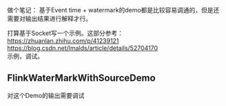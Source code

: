 做个笔记：
基于Event time + watermark的demo都是比较容易调通的，但是还需要对输出结果进行解释才行。

打算基于Socket写一个示例。这部分参考：<br>
https://zhuanlan.zhihu.com/p/41239121 <br>
https://blog.csdn.net/lmalds/article/details/52704170 <br>
示例，调试。



## FlinkWaterMarkWithSourceDemo
对这个Demo的输出需要调试